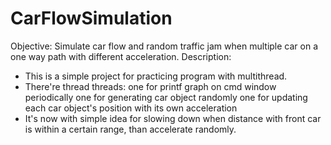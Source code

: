 # CarFlowSimulation
Objective: 
  Simulate car flow and random traffic jam when multiple car on a one way path with different acceleration.
Description: 
  * This is a simple project for practicing program with multithread.
  * There're thread threads:
      one for printf graph on cmd window periodically
      one for generating car object randomly
      one for updating each car object's position with its own acceleration
  * It's now with simple idea for slowing down when distance with front car is within a certain range, than accelerate randomly.
  
